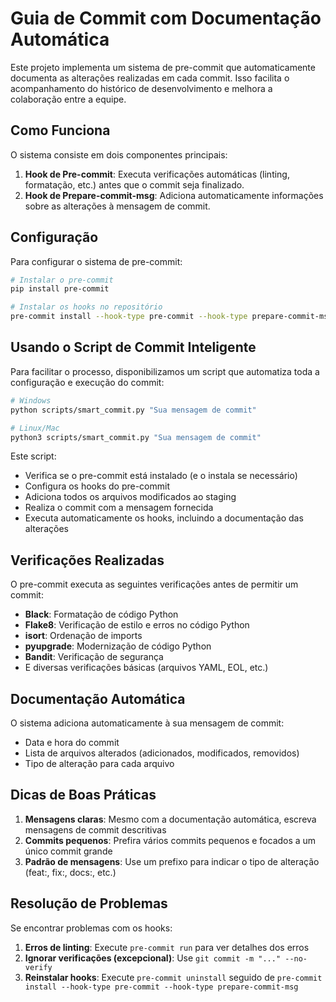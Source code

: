 # Guia de Commit com Documentação Automática

Este projeto implementa um sistema de pre-commit que automaticamente documenta as alterações realizadas em cada commit. Isso facilita o acompanhamento do histórico de desenvolvimento e melhora a colaboração entre a equipe.

## Como Funciona

O sistema consiste em dois componentes principais:

1. **Hook de Pre-commit**: Executa verificações automáticas (linting, formatação, etc.) antes que o commit seja finalizado.
2. **Hook de Prepare-commit-msg**: Adiciona automaticamente informações sobre as alterações à mensagem de commit.

## Configuração

Para configurar o sistema de pre-commit:

```bash
# Instalar o pre-commit
pip install pre-commit

# Instalar os hooks no repositório
pre-commit install --hook-type pre-commit --hook-type prepare-commit-msg
```

## Usando o Script de Commit Inteligente

Para facilitar o processo, disponibilizamos um script que automatiza toda a configuração e execução do commit:

```bash
# Windows
python scripts/smart_commit.py "Sua mensagem de commit"

# Linux/Mac
python3 scripts/smart_commit.py "Sua mensagem de commit"
```

Este script:
- Verifica se o pre-commit está instalado (e o instala se necessário)
- Configura os hooks do pre-commit
- Adiciona todos os arquivos modificados ao staging
- Realiza o commit com a mensagem fornecida
- Executa automaticamente os hooks, incluindo a documentação das alterações

## Verificações Realizadas

O pre-commit executa as seguintes verificações antes de permitir um commit:

- **Black**: Formatação de código Python
- **Flake8**: Verificação de estilo e erros no código Python
- **isort**: Ordenação de imports
- **pyupgrade**: Modernização de código Python
- **Bandit**: Verificação de segurança
- E diversas verificações básicas (arquivos YAML, EOL, etc.)

## Documentação Automática

O sistema adiciona automaticamente à sua mensagem de commit:

- Data e hora do commit
- Lista de arquivos alterados (adicionados, modificados, removidos)
- Tipo de alteração para cada arquivo

## Dicas de Boas Práticas

1. **Mensagens claras**: Mesmo com a documentação automática, escreva mensagens de commit descritivas
2. **Commits pequenos**: Prefira vários commits pequenos e focados a um único commit grande
3. **Padrão de mensagens**: Use um prefixo para indicar o tipo de alteração (feat:, fix:, docs:, etc.)

## Resolução de Problemas

Se encontrar problemas com os hooks:

1. **Erros de linting**: Execute `pre-commit run` para ver detalhes dos erros
2. **Ignorar verificações (excepcional)**: Use `git commit -m "..." --no-verify` 
3. **Reinstalar hooks**: Execute `pre-commit uninstall` seguido de `pre-commit install --hook-type pre-commit --hook-type prepare-commit-msg` 